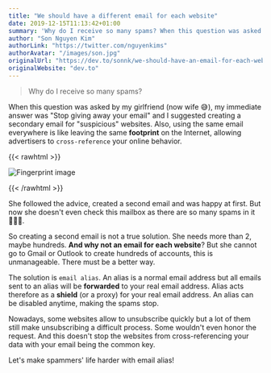 ```yaml
---
title: "We should have a different email for each website"
date: 2019-12-15T11:13:42+01:00
summary: 'Why do I receive so many spams? When this question was asked by my girlfriend (now wife 😅), my immediate answer was "Stop giving away your email" and I suggested creating a secondary email for "suspicious" websites'
author: "Son Nguyen Kim"
authorLink: "https://twitter.com/nguyenkims"
authorAvatar: "/images/son.jpg"
originalUrl: "https://dev.to/sonnk/we-should-have-an-email-for-each-website-fhh"
originalWebsite: "dev.to"
---
```


> Why do I receive so many spams?

When this question was asked by my girlfriend (now wife 😅), my immediate answer was "Stop giving away your email" and I suggested creating a secondary email for "suspicious" websites. Also, using the same email everywhere is like leaving the same **footprint** on the Internet, allowing advertisers to `cross-reference` your online behavior.

{{< rawhtml >}}
<p align="left">
    <img src="/blog/footprint.jpeg" class="img-fluid" alt="Fingerprint image" style="max-height: 250px">
</p>
{{< /rawhtml >}}

She followed the advice, created a second email and was happy at first. But now she doesn't even check this mailbox as there are so many spams in it 💁🏻‍♀️.

So creating a second email is not a true solution. She needs more than 2, maybe hundreds. **And why not an email for each website**? But she cannot go to Gmail or Outlook to create hundreds of accounts, this is unmanageable. There must be a better way.

The solution is `email alias`. An alias is a normal email address but all emails sent to an alias will be **forwarded** to your real email address. Alias acts therefore as a **shield** (or a proxy) for your real email address. An alias can be disabled anytime, making the spams stop.

Nowadays, some websites allow to unsubscribe quickly but a lot of them still make unsubscribing a difficult process. Some wouldn't even honor the request. And this doesn't stop the websites from cross-referencing your data with your email being the common key.

Let's make spammers' life harder with email alias!
